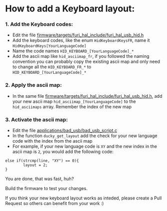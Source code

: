 # How to add a Keyboard layout:

### 1. Add the Keyboard codes:
- Edit the file [firmware/targets/furi_hal_include/furi_hal_usb_hid.h](https://github.com/v1nc/flipperzero-firmware/blob/dev/firmware/targets/furi_hal_include/furi_hal_usb_hid.h)
- Add the keyboard codes, like the enum `HidKeyboardKeysFR`, name it `HidKeyboardKeys[YourLanguageCode]`
- Name the code names `HID_KEYBOARD_[YourLanguageCode]_*`
- Add the ascii map like `hid_asciimap_fr`, if you followed the naming convention you can probably copy the existing ascii map and only need to change all the `HID_KEYBOARD_FR_*` to `HID_KEYBOARD_[YourLanguageCode]_*`

### 2. Apply the ascii map:
- In the same file [firmware/targets/furi_hal_include/furi_hal_usb_hid.h](https://github.com/v1nc/flipperzero-firmware/blob/dev/firmware/targets/furi_hal_include/furi_hal_usb_hid.h), add your new ascii map `hid_asciimap_[YourLanguageCode]` to the `hid_asciimaps` array. Remember the index of the new map

### 3. Activate the ascii map:
- Edit the file [applications/bad_usb/bad_usb_script.c](https://github.com/v1nc/flipperzero-firmware/blob/dev/applications/bad_usb/bad_usb_script.c)
- In the function `ducky_get_layout` add the check for your new language code with the index from the ascii map
- For example, if your new language code is `XY` and the new index in the ascii map is `2`, you would add the following code:
```
else if(strcmp(line, "XY") == 0){
        layout = 2;
}
```

You are done, that was fast, huh?

Build the firmware to test your changes.

If you think your new keyboard layout works as inteded, please create a Pull Request so others can benefit from your work :)